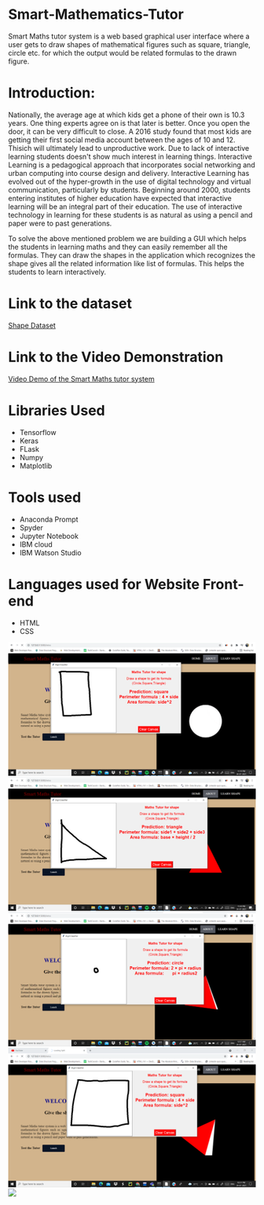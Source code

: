 # Smart-Mathematics-Tutor
Smart Maths tutor system is a web based graphical user interface where a user gets to draw shapes of mathematical figures such as square, triangle, circle etc. for which the output would be related formulas to the drawn figure.

# Introduction:
Nationally, the average age at which kids get a phone of their own is 10.3 years. One thing experts agree on is that later is better. Once you open the door, it can be very difficult to close. A 2016 study found that most kids are getting their first social media account between the ages of 10 and 12. Thisich will ultimately lead to unproductive work. Due to lack of interactive learning students doesn't show much interest in learning things. Interactive Learning is a pedagogical approach that incorporates social networking and urban computing into course design and delivery. Interactive Learning has evolved out of the hyper-growth in the use of digital technology and virtual communication, particularly by students. Beginning around 2000, students entering institutes of higher education have expected that interactive learning will be an integral part of their education. The use of interactive technology in learning for these students is as natural as using a pencil and paper were to past generations.

To solve the above mentioned problem we are building a GUI  which helps the students in learning maths and they can easily remember all the formulas. They can draw the shapes in the application which recognizes the shape gives all the related information like list of formulas. This helps the students to learn interactively.

# Link to the dataset
[Shape Dataset](https://drive.google.com/drive/folders/1LB1i53cnWHlmIEnEI2C3gtYALTXX4Awa)

# Link to the Video Demonstration
[Video Demo of the Smart Maths tutor system](https://drive.google.com/file/d/1qCdk6PJr1ud6CnfLHxN1N5tnRLKB62uj/view?usp=sharing)

# Libraries Used
* Tensorflow
* Keras
* FLask
* Numpy
* Matplotlib

# Tools used
* Anaconda Prompt
* Spyder
* Jupyter Notebook
* IBM cloud
* IBM Watson Studio

# Languages used for Website Front-end
* HTML
* CSS

![](Screenshots/SS1.png)
![](Screenshots/SS2.png)
![](Screenshots/SS3.png)
![](Screenshots/SS4.png)
![](Screenshots/SS5.png)
